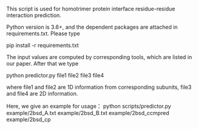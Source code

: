 This script is used for homotrimer protein interface residue-residue interaction prediction. 

Python version is 3.6+, and the dependent packages are attached in requirements.txt. Please type

pip install -r requirements.txt

The input values are computed by corresponding tools, which are listed in our paper.  After that we type 

python predictor.py file1 file2 file3 file4 

where file1 and file2 are 1D information from corresponding subunits, file3  and file4 are 2D information.  
  
Here, we give an example for usage：
python scripts/predictor.py example/2bsd_A.txt example/2bsd_B.txt example/2bsd_ccmpred example/2bsd_cp
